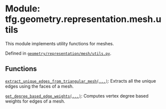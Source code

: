 <div itemscope itemtype="http://developers.google.com/ReferenceObject">
<meta itemprop="name" content="tfg.geometry.representation.mesh.utils" />
<meta itemprop="path" content="Stable" />
</div>

# Module: tfg.geometry.representation.mesh.utils

This module implements utility functions for meshes.



Defined in [`geometry/representation/mesh/utils.py`](https://github.com/tensorflow/graphics/blob/master/tensorflow_graphics/geometry/representation/mesh/utils.py).

<!-- Placeholder for "Used in" -->


## Functions

[`extract_unique_edges_from_triangular_mesh(...)`](../../../../tfg/geometry/representation/mesh/utils/extract_unique_edges_from_triangular_mesh.md): Extracts all the unique edges using the faces of a mesh.

[`get_degree_based_edge_weights(...)`](../../../../tfg/geometry/representation/mesh/utils/get_degree_based_edge_weights.md): Computes vertex degree based weights for edges of a mesh.

